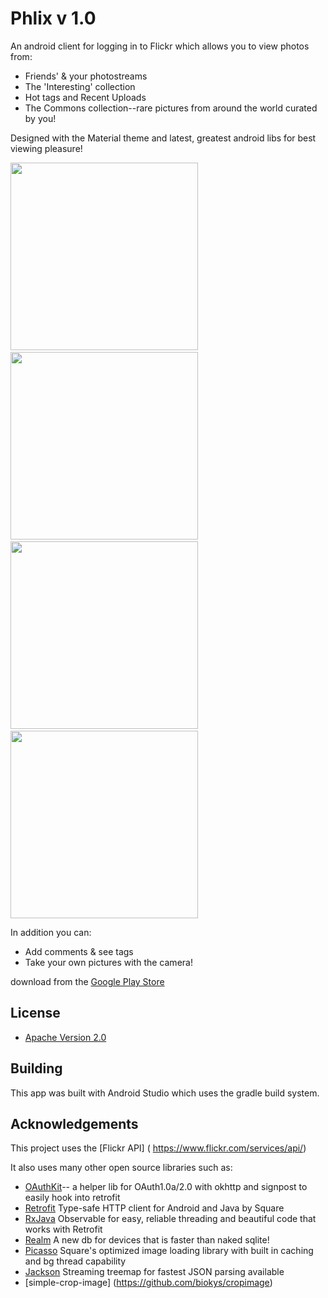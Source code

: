 # Phlix v 1.0

An android client for logging in to Flickr which allows you to view photos from:

* Friends' & your photostreams
* The 'Interesting' collection
* Hot tags and Recent Uploads
* The Commons collection--rare pictures from around the world curated by you!

Designed with the Material theme and latest, greatest android libs for best viewing pleasure!

<img src="http://i.imgur.com/iePBsAf.png" height="300"/>
&nbsp;&nbsp;
<img src="http://i.imgur.com/nguN38p.png" height="300" />
&nbsp;&nbsp;
<img src="http://i.imgur.com/ObJP1fz.png" height="300" />
&nbsp;&nbsp;
<img src="http://i.imgur.com/VAxLK7w.png" height="300" />

In addition you can:

* Add comments & see tags
* Take your own pictures with the camera! 

 download from the [Google Play Store](https://play.google.com/store/apps/details?userId=com.anubis.flickr)

## License

* [Apache Version 2.0](http://www.apache.org/licenses/LICENSE-2.0.html)

## Building

This app was built with Android Studio which uses the gradle build system.  

## Acknowledgements

This project uses the [Flickr API] ( https://www.flickr.com/services/api/)

It also uses many other open source libraries such as:

 * [OAuthKit]()-- a helper lib for OAuth1.0a/2.0 with okhttp and signpost to easily hook into retrofit
 * [Retrofit]() Type-safe HTTP client for Android and Java by Square
 * [RxJava]() Observable for easy, reliable threading and beautiful code that works with Retrofit
 * [Realm]() A new db for devices that is faster than naked sqlite!
 * [Picasso]() Square's optimized image loading library with built in caching and bg thread capability
 * [Jackson]()  Streaming treemap for fastest JSON parsing available
 * [simple-crop-image] (https://github.com/biokys/cropimage)
 




